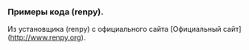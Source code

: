 ### Примеры кода (renpy).

Из установщика (renpy) с официального сайта [Официальный сайт] (http://www.renpy.org).
